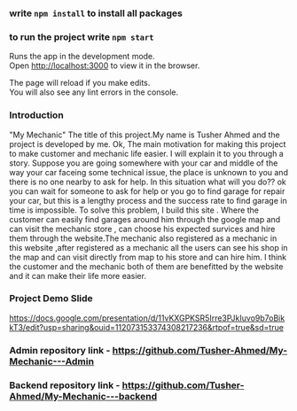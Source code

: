 ### write `npm install` to install all packages

### to run the project write `npm start`

Runs the app in the development mode.\
Open [http://localhost:3000](http://localhost:3000) to view it in the browser.

The page will reload if you make edits.\
You will also see any lint errors in the console.

### Introduction

"My Mechanic" The title of this project.My name is Tusher Ahmed and the project is developed by me. Ok, The main motivation for making this project to make customer and mechanic life easier. I will explain it to you through a story.
Suppose you are going somewhere with your car and middle of the way your car faceing some technical issue, the place is unknown to you and there is no one nearby to ask for help. In this situation what will you do??
ok you can wait for someone to ask for help or you go to find garage for repair your car, but this is a lengthy process and the success rate to find garage in time is impossible.
To solve this problem, I build this site . Where the customer can easily find garages around him through the google map and can visit the mechanic store , can choose his expected survices and hire them through the website.The mechanic also registered as a mechanic in this website ,after registered as a mechanic all the users can see his shop in the map and can visit directly from map to his store and can hire him.
I think the customer and the mechanic both of them are benefitted by the website and it can make their life more easier.

### Project Demo Slide
https://docs.google.com/presentation/d/11vKXGPKSR5Irre3PJkIuvo9b7oBikkT3/edit?usp=sharing&ouid=112073153374308217236&rtpof=true&sd=true

### Admin repository link - https://github.com/Tusher-Ahmed/My-Mechanic---Admin
### Backend repository link - https://github.com/Tusher-Ahmed/My-Mechanic---backend


